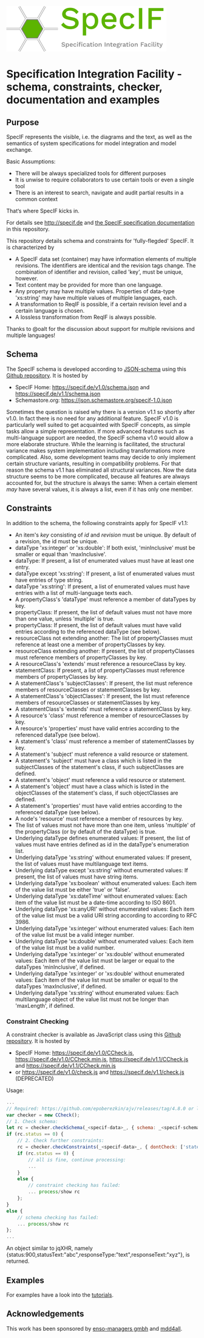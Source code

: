 ![SpecIF - Specification Integration Facility](./logo/SpecIF-Logo-120.png)

# Specification Integration Facility - schema, constraints, checker, documentation and examples

## Purpose
SpecIF represents the visible, i.e. the diagrams and the text, as well as the semantics of system specifications for model integration and model exchange.

Basic Assumptions:
- There will be always specialized tools for different purposes
- It is unwise to require collaborators to use certain tools or even a single tool
- There is an interest to search, navigate and audit partial results in a common context

That‘s where SpecIF kicks in.


For details see http://specif.de and [the SpecIF specification documentation](./documentation/Readme.md) in this repository.

This repository details schema and constraints for 'fully-flegded' SpecIF. It is characterized by
- A SpecIF data set (container) may have information elements of multiple revisions. The identifiers are identical and the revision tags change. 
The combination of identifier and revision, called 'key', must be unique, however. 
- Text content may be provided for more than one language.
- Any property may have multiple values. Properties of data-type 'xs:string' may have multiple values of multiple languages, each.
- A transformation to ReqIF is possible, if a certain revision level and a certain language is chosen.
- A lossless transformation from ReqIF is always possible.

Thanks to @oalt for the discussion about support for multiple revisions and multiple languages!

## Schema

The SpecIF schema is developed according to [JSON-schema](http://json-schema.org) using this [Github repository](./schema/). It is hosted by
- SpecIF Home: https://specif.de/v1.0/schema.json and https://specif.de/v1.1/schema.json
- Schemastore.org: https://json.schemastore.org/specif-1.0.json

Sometimes the question is raised why there is a version v1.1 so shortly after v1.0. In fact there is no need for any additional feature. 
SpecIF v1.0 is particularly well suited to get acquainted with SpecIF concepts, as simple tasks allow a simple representation. 
If more advanced features such as multi-language support are needed, the SpecIF schema v1.0 would allow a more elaborate structure. 
While the learning is facilitated, the structural variance makes system implementation including transformations more complicated. 
Also, some development teams may decide to only implement certain structure variants, resulting in compatibility problems.
For that reason the schema v1.1 has eliminated all structural variances. Now the data structure seems to be more complicated, because all features are always accounted for,
but the structure is always the same: When a certain element *may* have several values, it is always a list, even if it has only one member.

## Constraints

In addition to the schema, the following constraints apply for SpecIF v1.1:
- An item's *key* consisting of *id* and *revision* must be unique. By default of a revision, the id must be unique.
- dataType 'xs:integer' or 'xs:double': If both exist, 'minInclusive' must be smaller or equal than 'maxInclusive'.
- dataType: If present, a list of enumerated values must have at least one entry.
- dataType except 'xs:string': If present, a list of enumerated values must have entries of type string.
- dataType 'xs:string': If present, a list of enumerated values must have entries with a list of multi-language texts each.
- A propertyClass's 'dataType' must reference a member of dataTypes by key.
- propertyClass: If present, the list of default values must not have more than one value, unless 'multiple' is true.
- propertyClass: If present, the list of default values must have valid entries according to the referenced dataType (see below).
- resourceClass not extending another: The list of propertyClasses must reference at least one a member of propertyClasses by key.
- resourceClass extending another: If present, the list of propertyClasses must reference members of propertyClasses by key.
- A resourceClass's 'extends' must reference a resourceClass by key.
- statementClass: If present, a list of propertyClasses must reference members of propertyClasses by key.
- A statementClass's 'subjectClasses': If present, the list must reference members of resourceClasses or statementClasses by key.
- A statementClass's 'objectClasses': If present, the list must reference members of resourceClasses or statementClasses by key.
- A statementClass's 'extends' must reference a statementClass by key.
- A resource's 'class' must reference a member of resourceClasses by key. 
- A resource's 'properties' must have valid entries according to the referenced dataType (see below).
- A statement's 'class' must reference a member of statementClasses by key.
- A statement's 'subject' must reference a valid resource or statement.
- A statement's 'subject' must have a class which is listed in the subjectClasses of the statement's class, if such subjectClasses are defined.
- A statement's 'object' must reference a valid resource or statement.
- A statement's 'object' must have a class which is listed in the objectClasses of the statement's class, if such objectClasses are defined.
- A statement's 'properties' must have valid entries according to the referenced dataType (see below).
- A node's 'resource' must reference a member of resources by key.
- The list of values must not have more than one item, unless 'multiple' of the propertyClass (or by default of the dataType) is true.
- Underlying dataType defines enumerated values: If present, the list of values must have entries defined as id in the dataType's enumeration list.
- Underlying dataType 'xs:string' without enumerated values: If present, the list of values must have multilanguage text items.
- Underlying dataType except 'xs:string' without enumerated values: If present, the list of values must have string items.
- Underlying dataType 'xs:boolean' without enumerated values: Each item of the value list must be either 'true' or 'false'.
- Underlying dataType 'xs:dateTime' without enumerated values: Each item of the value list must be a date-time according to ISO 8601.
- Underlying dataType 'xs:anyURI' without enumerated values: Each item of the value list must be a valid URI string according to according to RFC 3986.
- Underlying dataType 'xs:integer' without enumerated values: Each item of the value list must be a valid integer number.
- Underlying dataType 'xs:double' without enumerated values: Each item of the value list must be a valid number.
- Underlying dataType 'xs:integer' or 'xs:double' without enumerated values: Each item of the value list must be larger or equal to the dataTypes 'minInclusive', if defined.
- Underlying dataType 'xs:integer' or 'xs:double'  without enumerated values: Each item of the value list must be smaller or equal to the dataTypes 'maxInclusive', if defined.
- Underlying dataType 'xs:string' without enumerated values: Each multilanguage object of the value list must not be longer than 'maxLength', if defined.

### Constraint Checking

A constraint checker is available as JavaScript class using this [Github repository](./check/). It is hosted by 
- SpecIF Home: https://specif.de/v1.0/CCheck.js, https://specif.de/v1.0/CCheck.min.js, https://specif.de/v1.1/CCheck.js and https://specif.de/v1.1/CCheck.min.js
- or https://specif.de/v1.0/check.js and https://specif.de/v1.1/check.js (DEPRECATED)

Usage:
```js
...
// Required: https://github.com/epoberezkin/ajv/releases/tag/4.8.0 or later 
var checker = new CCheck();
// 1. Check schema:
let rc = checker.checkSchema(_<specif-data>_, { schema: _<specif-schema>_ });
if (rc.status == 0) {
    // 2. Check further constraints:
    rc = checker.checkConstraints(_<specif-data>_, { dontCheck: ['statement.subject','subject.object','text.length'] });
    if (rc.status == 0) {
        // all is fine, continue processing:
        ...
    }
    else {
        // constraint checking has failed:
        ... process/show rc
    };
}
else {
    // schema checking has failed:
    ... process/show rc
};
...
```

An object similar to jqXHR, namely {status:900,statusText:"abc",responseType:"text",responseText:"xyz"}, is returned.

## Examples

For examples have a look into the [tutorials](./tutorials/Readme.md).

## Acknowledgements
This work has been sponsored by [enso-managers gmbh](http://enso-managers.de) and [mdd4all](http://mdd4all.de).
